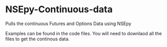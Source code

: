 # NSEpy-Continuous-data
Pulls the continuous Futures and Options Data using NSEpy 

Examples can be found in the code files. You will need to downlaod all the files to get the continous data.
